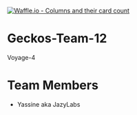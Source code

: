 [![Waffle.io - Columns and their card count](https://badge.waffle.io/chingu-voyage4/Geckos-Team-12.png?columns=all)](https://waffle.io/chingu-voyage4/Geckos-Team-12?utm_source=badge)

# Geckos-Team-12

Voyage-4

# Team Members

* Yassine aka JazyLabs
